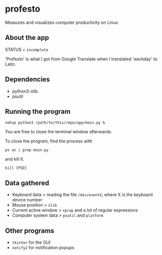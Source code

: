 # profesto
Measures and visualizes computer productivity on Linux

## About the app
STATUS = `incomplete`

'Profesto' is what I got from Google Translate when I translated 'workday' to Latin.

## Dependencies
- python3-xlib
- psutil

## Running the program
```
nohup python3 /path/to/this/repo/app/main.py &
```
You are free to close the terminal window afterwards.

To close the program, find the process with
```
ps ax | grep main.py
```
and kill it.
```
kill [PID]
```

## Data gathered
- Keyboard data > reading the file `/dev/eventX`, where X is the keyboard device number
- Mouse position > `xlib`
- Current active window > `xprop` and a lot of regular expressions
- Computer system data > `psutil` and `platform`

## Other programs
- `tkinter` for the GUI
- `notify2` for notification popups
